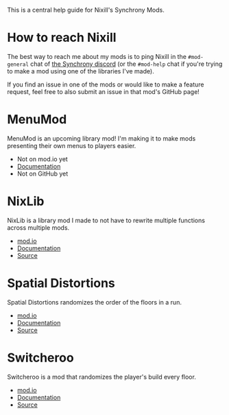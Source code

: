 This is a central help guide for Nixill's Synchrony Mods.

# How to reach Nixill
The best way to reach me about my mods is to ping Nixill in the `#mod-general` chat of [the Synchrony discord](https://discord.gg/qS88uUC9p2) (or the `#mod-help` chat if you're trying to make a mod using one of the libraries I've made).

If you find an issue in one of the mods or would like to make a feature request, feel free to also submit an issue in that mod's GitHub page!

# MenuMod
MenuMod is an upcoming library mod! I'm making it to make mods presenting their own menus to players easier.

* Not on mod.io yet
* [Documentation](MenuMod/README.md)
* Not on GitHub yet

# NixLib
NixLib is a library mod I made to not have to rewrite multiple functions across multiple mods.

* [mod.io](https://mod.io/g/crypt/m/NixLib)
* [Documentation](NixLib/README.md)
* [Source](https://github.com/StevenH237/Synchrony-NixLib)

# Spatial Distortions
Spatial Distortions randomizes the order of the floors in a run.

* [mod.io](https://mod.io/g/crypt/m/SpatialDistortions)
* [Documentation](SpatialDistortions/README.md)
* [Source](https://github.com/StevenH237/Synchrony-SpatialDistortions/)

# Switcheroo
Switcheroo is a mod that randomizes the player's build every floor.

* [mod.io](https://mod.io/g/crypt/m/Switcheroo)
* [Documentation](Switcheroo/README.md)
* [Source](https://github.com/StevenH237/Synchrony-Switcheroo)